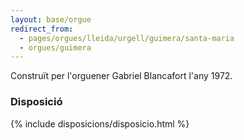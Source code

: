 ```yaml
---
layout: base/orgue
redirect_from:
  - pages/orgues/lleida/urgell/guimera/santa-maria
  - orgues/guimera
---
```


Construït per l'orguener Gabriel Blancafort l'any 1972. 

### Disposició

{% include disposicions/disposicio.html %}

